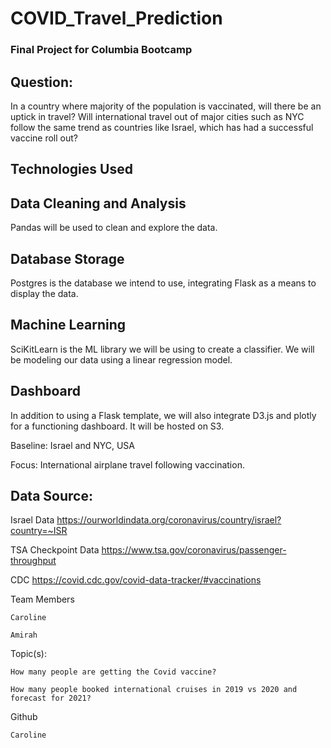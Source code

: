 # COVID_Travel_Prediction

### Final Project for Columbia Bootcamp

## Question:
In a country where majority of the population is vaccinated, will there be an uptick in travel? Will international travel out of major cities such as NYC follow the same trend as countries like Israel, which has had a successful vaccine roll out?

## Technologies Used

## Data Cleaning and Analysis
Pandas will be used to clean and explore the data.

## Database Storage
Postgres is the database we intend to use, integrating Flask as a means to display the data.

## Machine Learning
SciKitLearn is the ML library we will be using to create a classifier. We will be modeling our data using a linear regression model.

## Dashboard
In addition to using a Flask template, we will also integrate D3.js and plotly for a  functioning dashboard. It will be hosted on S3.


Baseline: Israel and NYC, USA

Focus: International airplane travel following vaccination.

## Data Source: 

Israel Data https://ourworldindata.org/coronavirus/country/israel?country=~ISR

TSA Checkpoint Data https://www.tsa.gov/coronavirus/passenger-throughput

CDC https://covid.cdc.gov/covid-data-tracker/#vaccinations


Team Members

	Caroline 

	Amirah


Topic(s):

	How many people are getting the Covid vaccine?

	How many people booked international cruises in 2019 vs 2020 and forecast for 2021?


Github 

	Caroline
